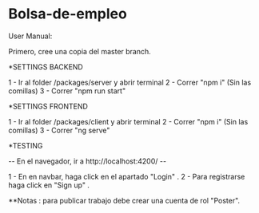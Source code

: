 # Bolsa-de-empleo

User Manual:

Primero, cree una copia del master branch.

*SETTINGS BACKEND

1 - Ir al folder /packages/server y abrir terminal
2 - Correr "npm i" (Sin las comillas)
3 - Correr "npm run start"

*SETTINGS FRONTEND

1 - Ir al folder /packages/client y abrir terminal
2 - Correr "npm i" (Sin las comillas)
3 - Correr "ng serve"

*TESTING

-- En el navegador, ir a http://localhost:4200/ --

1 - En en navbar, haga click en el apartado "Login" .
2 - Para registrarse haga click en "Sign up" .

**Notas : para publicar trabajo debe crear una cuenta de rol "Poster".





